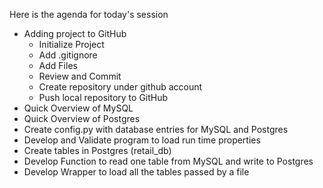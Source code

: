 Here is the agenda for today's session

* Adding project to GitHub
  * Initialize Project
  * Add .gitignore
  * Add Files
  * Review and Commit
  * Create repository under github account
  * Push local repository to GitHub
* Quick Overview of MySQL
* Quick Overview of Postgres
* Create config.py with database entries for MySQL and Postgres
* Develop and Validate program to load run time properties
* Create tables in Postgres (retail_db)
* Develop Function to read one table from MySQL and write to Postgres
* Develop Wrapper to load all the tables passed by a file
